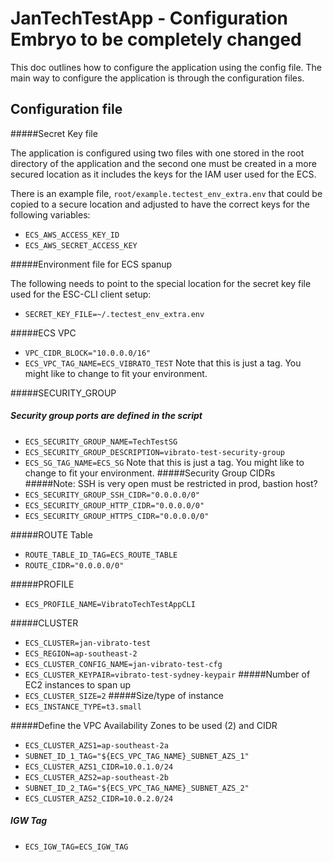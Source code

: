 # JanTechTestApp - Configuration Embryo to be completely changed
<!-- doc/config.md-->

This doc outlines how to configure the application using the config file. The main way to configure the application is through the configuration files.

## Configuration file

#####Secret Key file

The application is configured using two files with one stored in the root directory of the application and the second one must be created in a more secured location as it includes the keys for the IAM user used for the ECS. 

There is an example file, `root/example.tectest_env_extra.env` that could be copied to a secure location and adjusted to have the correct keys for the following variables:

* `ECS_AWS_ACCESS_KEY_ID`
* `ECS_AWS_SECRET_ACCESS_KEY`

#####Environment file for ECS spanup

The following needs to point to the special location for the secret key file used for the ESC-CLI client setup:

* `SECRET_KEY_FILE=~/.tectest_env_extra.env`


#####ECS VPC

* `VPC_CIDR_BLOCK="10.0.0.0/16"`
* `ECS_VPC_TAG_NAME=ECS_VIBRATO_TEST` Note that this is just a tag. You might like to change to fit your environment.

#####SECURITY_GROUP
##### Security group ports are defined in the script
* `ECS_SECURITY_GROUP_NAME=TechTestSG`
* `ECS_SECURITY_GROUP_DESCRIPTION=vibrato-test-security-group`
* `ECS_SG_TAG_NAME=ECS_SG` Note that this is just a tag. You might like to change to fit your environment.
#####Security Group CIDRs
#####Note: SSH is very open must be restricted in prod, bastion host?
* `ECS_SECURITY_GROUP_SSH_CIDR="0.0.0.0/0"`
* `ECS_SECURITY_GROUP_HTTP_CIDR="0.0.0.0/0"`
* `ECS_SECURITY_GROUP_HTTPS_CIDR="0.0.0.0/0"`

#####ROUTE Table
* `ROUTE_TABLE_ID_TAG=ECS_ROUTE_TABLE`
* `ROUTE_CIDR="0.0.0.0/0"`


#####PROFILE
* `ECS_PROFILE_NAME=VibratoTechTestAppCLI`


#####CLUSTER
* `ECS_CLUSTER=jan-vibrato-test`
* `ECS_REGION=ap-southeast-2`
* `ECS_CLUSTER_CONFIG_NAME=jan-vibrato-test-cfg`
* `ECS_CLUSTER_KEYPAIR=vibrato-test-sydney-keypair`
#####Number of EC2 instances to span up
* `ECS_CLUSTER_SIZE=2`
#####Size/type of instance
* `ECS_INSTANCE_TYPE=t3.small`

#####Define the VPC Availability Zones to be used (2) and CIDR
* `ECS_CLUSTER_AZS1=ap-southeast-2a`
* `SUBNET_ID_1_TAG="${ECS_VPC_TAG_NAME}_SUBNET_AZS_1"`
* `ECS_CLUSTER_AZS1_CIDR=10.0.1.0/24`
* `ECS_CLUSTER_AZS2=ap-southeast-2b`
* `SUBNET_ID_2_TAG="${ECS_VPC_TAG_NAME}_SUBNET_AZS_2"`
* `ECS_CLUSTER_AZS2_CIDR=10.0.2.0/24`

##### IGW Tag
* `ECS_IGW_TAG=ECS_IGW_TAG`

<!--
Example:

``` toml
"DbUser" = "postgres"
"DbPassword" = "changeme"
"DbName" = "app"
"DbPort" = "5432"
"DbHost" = "localhost"
"ListenHost" = "localhost"
"ListenPort" = "3000"
```

* `DbUser` - the user used to connect to the database server
* `DbPassword` - the password used to connect to the database server
* `DbName` - name of the database to use on the database server
* `DbPort` - port to connect to the database server on
* `DbHost` - host to connect to, ip or dns entry
* `ListenHost` - listener configuration for the application, 0.0.0.0 for all IP, or specify ip to listen on
* `ListenPort` - port to bind on the local server

## Environment Variables

The application will look for environment variables that are able to override the configuration defined in the `conf.toml` file. These environment varaibles are prefixed with `VTT` and follow this pattern `VTT_<conf value>`. e.g. `VTT_LISTENPORT`.

Environment variables has precedence over configuration from the `conf.toml` file

More details on each of the configuration values can be found in the section on the configuration file.
-->